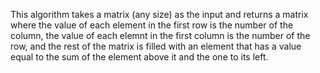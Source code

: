 This algorithm takes a matrix (any size) as the input and returns a matrix where the value of each element in the first row is the number of the column, the value of each elemnt in the first column is the number of the row, and the rest of the matrix is filled with an element that has a value equal to the sum of the element above it and the one to its left. 
